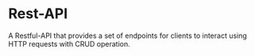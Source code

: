 # Rest-API
A Restful-API that provides a set of endpoints for clients to interact using HTTP requests with CRUD operation. 
